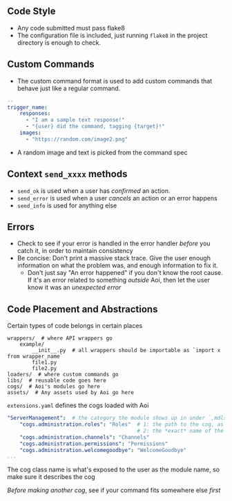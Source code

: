 ## Code Style
-  Any code submitted must pass flake8
-  The configuration file is included, just running `flake8` in the project directory is enough to check.

## Custom Commands
- The custom command format is used to add custom commands that behave just like a regular command.
```yaml
--
trigger_name:
    responses:
      - "I am a sample text response!"
      - "{user} did the command, tagging {target}!"
    images:
      - "https://random.com/image2.png"
```
- A random image and text is picked from the command spec

## Context `send_xxxx` methods
- `send_ok` is used when a user has *confirmed* an action.
- `send_error` is used when a user *cancels* an action or an error happens
- `send_info` is used for anything else

## Errors
- Check to see if your error is handled in the error handler *before* you catch it, in order to 
  maintain consistency
- Be concise: Don't print a massive stack trace. Give the user enough information on what the 
  problem was, and enough information to fix it.
  - Don't just say "An error happened" if you don't know the root cause. If it's an error
    related to something *outside* Aoi, then let the user know it was an *unexpected error*

## Code Placement and Abstractions
Certain types of code belongs in certain places
```
wrappers/  # where API wrappers go
    example/
        __init__.py  # all wrappers should be importable as `import x from wrapper_name`
        file1.py
        file2.py
loaders/  # where custom commands go
libs/  # reusable code goes here
cogs/  # Aoi's modules go here
assets/  # Any assets used by Aoi go here
```

`extensions.yaml` defines the cogs loaded with Aoi
```yaml
"ServerManagement":  # the category the module shows up in under `,mdls`
    "cogs.administration.roles": "Roles"  # 1: the path to the cog, as if you were importing
                                          # 2: the *exact* name of the class of the cog 
    "cogs.administration.channels": "Channels"
    "cogs.administration.permissions": "Permissions"
    "cogs.administration.welcomegoodbye": "WelcomeGoodbye"
...
```
The cog class name is what's exposed to the user as the module name, so make sure it describes the cog

*Before making another cog*, see if your command fits somewhere else *first*
